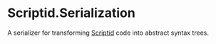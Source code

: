 # Scriptid.Serialization
A serializer for transforming [Scriptid](https://github.com/QuantumToasted/Scriptid) code into abstract syntax trees.
